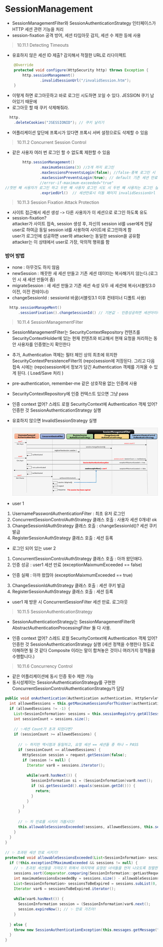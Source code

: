 # SessionManagement

- SessionManagementFilter와 SessionAuthenticationStrategy 인터페이스가 HTTP 세션 관련 기능을 처리
- session-fixation 공격 방어, 세션 타임아웃 감지, 세션 수 제한 등에 사용

> 10.11.1 Detecting Timeouts

- 유효하지 않은 세션 ID 제출? 감지해서 적절한 URL로 리다이렉트

```java
    @Override
    protected void configure(HttpSecurity http) throws Exception {
        http.sessionManagement()
                .invalidSessionUrl("/invalidSession.htm");
    }
```

- 이렇게 하면 로그아웃하고 바로 로그인 시도하면 꼬일 수 있다. JESSION 쿠기 남아있기 때문에
- 로그아웃 할 때 쿠키 삭제해줘라.

```java
  http.
    .deleteCookies("JSESSIONID"); // 쿠키 날리기
```

- 어플리케이션 앞단에 프록시가 있다면 프록시 서버 설정으로도 삭제할 수 있음

> 10.11.2 Concurrent Session Control

- 같은 사용자 여러 번 로그인 할 수 없도록 제한할 수 있음

```java
        http.sessionManagement()
                .maximumSessions(3) //3개 까지 로그인
                .maxSessionsPreventsLogin(false); //false-중복 로그인 시 이전 로그인 풀림
                .maxSessionPreventsLogin(true); // default 기존 세션 만료
                //error-if-maximum-exceeded="true"
//첫번 째 사용자가 로그인 하고 두번 째 사용자 로그인 시도 시 두번 째 사용자는 로그인 실패
                .expriedUrl()  // 세션만료시 이동 페이지 invalidSessionUrl 설정시 그게 우선임
```

> 10.11.3 Session Fixation Attack Protection

- 사이트 접근해서 세션 생성 -> 다른 사용자가 이 세션으로 로그인 하도록 유도
- session-fixation?  
  attacker가 사이트 접속, session 생성 후, 자신의 session id를 user에게 전달  
  user로 하여금 동일 session id를 사용하여 사이트에 로그인하게 함  
  user가 로그인에 성공하면 user와 attacker는 동일한 session을 공유함  
  attacker는 이 상태에서 user로 가장, 악의적 행위를 함

### 방어 방법

- none : 아무것도 하지 않음
- newSession : 깨끗한 새 세션 만들고 기존 세션 데이터는 복사해가지 않는다.(로그인 시 새 세션 만들어 줌)
- migrateSession : 새 세션 만들고 기존 세션 속성 모두 새 세션에 복사(서블릿3.0이전, 이전 컨테이너)
- changeSessionId : sessionId 바꿈(서블릿3.1 이후 컨테이너 디폴트 사용)

```java
  http.sessionManageMent()
      .sessionFixation().changeSessionId() // 기본값 - 인증성공하면 세션아이디만 변경시킨다.
```

> 10.11.4 SessionManagementFilter

- SessionManagementFilter는 SecurityContextRepository 컨텐츠를 SecurityContextHolder에 있는 현재 컨텐츠와 비교해서 현재 요청을 처리하는 동안 사용자를 인증했는지 확인한다
- 추가, Authentication 객체는 필터 체인 상의 최초에 위치한 SecurityContextPersistenceFilter의 (repo)session에 저장된다. 그리고 다음 접속 시에는 (repo)session에서 정보가 담긴 Authentication 객체를 가져올 수 있게 된다. ( Load/Save 처리 )

- pre-authentication, remember-me 같은 상호작용 없는 인증에 사용
- SecurityContextRepository에 인증 컨텍스트 있으면 그냥 pass
- 인증 context 없어? 스레드 로컬 SecurityContext에 Authentication 객체 있어? 인증한 것 SessionAuthenticationStrategy 실행
- 유효하지 않으면 InvalidSessionStrategy 실행

  ![management](img/management.jpeg)

- user 1

1. UsernamePasswordAuthenticationFilter : 최초 유저 로그인
2. ConcurrentSessionControlAuthStrategy 클래스 호출 : 사용자 세션 0개네! ok
3. ChangeSessionIdAuthStrategy 클래스 호출 : changeSessionId()? 세션 쿠키 발급
4. RegisterSessionAuthStrategy 클래스 호출 : 세션 등록

- 로그인 되어 있는 user 2

1. ConcurrentSessionControlAuthStrategy 클래스 호출 : 아까 왔던애다.
2. 인증 성공 : user1 세션 만료 (exceptionMaixmumExceeded == false)

- 인증 실패 : 아까 왔잖아 (exceptionMaixmumExceeded == true)

3. ChangeSessionIdAuthStrategy 클래스 호출 : 세션 쿠키 발급
4. RegisterSessionAuthStrategy 클래스 호출 : 세션 등록

- user1 재 방문 시 ConcurrentSessionFilter 세션 만료. 로그아웃

> 10.11.5 SessionAuthenticationStrategy

- SessionAuthenticationStrategy는 SessionManagementFilter와 AbstractAuthenticationProcessingFilter 둘 다 사용.

- 인증 context 없어? 스레드 로컬 SecurityContext에 Authentication 객체 있어? 인증한 것 SessionAuthenticationStrategy 실행
  (세션 정책을 수행한다 정도로 이해하면 될 것 같다
  Composite 이라는 말이 합쳐놓은 것이니 여러가지 정책들을 수행합니다.)

> 10.11.6 Concurrency Control

- 같은 어플리케이션에 동시 인증 횟수 제한 가능
- 동시성제어는 SessionAuthenticationStrategy를 구현한 ConcurrentSessionControlAuthenticationStrategy가 담당

```java
public void onAuthentication(Authentication authentication, HttpServletRequest request, HttpServletResponse response) {
  int allowedSessions = this.getMaximumSessionsForThisUser(authentication);
  if (allowedSessions != -1) {
    List<SessionInformation> sessions = this.sessionRegistry.getAllSessions(authentication.getPrincipal(), false);
    int sessionCount = sessions.size();

    // ✨세션 Count가 초과 되었다면?
    if (sessionCount >= allowedSessions) {

      // ✨ 하지만 맥시멈과 동일하고, 요청 세션 == 세션들 중 하나 → PASS
      if (sessionCount == allowedSessions) {
        HttpSession session = request.getSession(false);
        if (session != null) {
          Iterator var8 = sessions.iterator();

          while(var8.hasNext()) {
            SessionInformation si = (SessionInformation)var8.next();
            if (si.getSessionId().equals(session.getId())) {
              return;
            }
          }
        }
      }

      // ✨ 자 만료를 시키러 가봅시다!
      this.allowableSessionsExceeded(sessions, allowedSessions, this.sessionRegistry);
    }
  }
}

// ✨ 초과된 세션 만료 시키기!
protected void allowableSessionsExceeded(List<SessionInformation> sessions, int allowableSessions, SessionRegistry registry) throws SessionAuthenticationException {
  if (!this.exceptionIfMaximumExceeded && sessions != null) {
    // ✨ 초과된 세션들을 가져오기 위해서 마지막에 요청된 녀석들을 먼저 나오도록 정렬한다!
    sessions.sort(Comparator.comparing(SessionInformation::getLastRequest));
    int maximumSessionsExceededBy = sessions.size() - allowableSessions + 1;
    List<SessionInformation> sessionsToBeExpired = sessions.subList(0, maximumSessionsExceededBy);
    Iterator var6 = sessionsToBeExpired.iterator();

    while(var6.hasNext()) {
      SessionInformation session = (SessionInformation)var6.next();
      session.expireNow(); // ✨ 만료 가즈아!
    }

  } else {
    throw new SessionAuthenticationException(this.messages.getMessage("ConcurrentSessionControlAuthenticationStrategy.exceededAllowed", new Object[]{allowableSessions}, "Maximum sessions of {0} for this principal exceeded"));
  }
}
```
